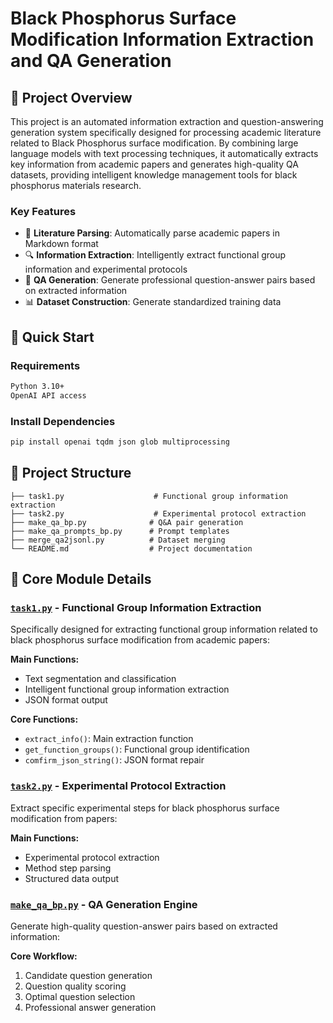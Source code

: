 # Black Phosphorus Surface Modification Information Extraction and QA Generation

## 🌟 Project Overview

This project is an automated information extraction and question-answering generation system specifically designed for processing academic literature related to Black Phosphorus surface modification. By combining large language models with text processing techniques, it automatically extracts key information from academic papers and generates high-quality QA datasets, providing intelligent knowledge management tools for black phosphorus materials research.

### Key Features
- 📄 **Literature Parsing**: Automatically parse academic papers in Markdown format
- 🔍 **Information Extraction**: Intelligently extract functional group information and experimental protocols
- 💬 **QA Generation**: Generate professional question-answer pairs based on extracted information
- 📊 **Dataset Construction**: Generate standardized training data

## 🚀 Quick Start

### Requirements
```bash
Python 3.10+
OpenAI API access
```

### Install Dependencies
```bash
pip install openai tqdm json glob multiprocessing
```

## 📁 Project Structure

```
├── task1.py                    # Functional group information extraction
├── task2.py                    # Experimental protocol extraction  
├── make_qa_bp.py              # Q&A pair generation
├── make_qa_prompts_bp.py      # Prompt templates
├── merge_qa2jsonl.py          # Dataset merging
└── README.md                  # Project documentation
```

## 🔧 Core Module Details

### [`task1.py`](task1.py) - Functional Group Information Extraction
Specifically designed for extracting functional group information related to black phosphorus surface modification from academic papers:

**Main Functions:**
- Text segmentation and classification
- Intelligent functional group information extraction
- JSON format output

**Core Functions:**
- `extract_info()`: Main extraction function
- `get_function_groups()`: Functional group identification
- `comfirm_json_string()`: JSON format repair

### [`task2.py`](task2.py) - Experimental Protocol Extraction
Extract specific experimental steps for black phosphorus surface modification from papers:

**Main Functions:**
- Experimental protocol extraction
- Method step parsing
- Structured data output

### [`make_qa_bp.py`](make_qa_bp.py) - QA Generation Engine
Generate high-quality question-answer pairs based on extracted information:

**Core Workflow:**
1. Candidate question generation
2. Question quality scoring
3. Optimal question selection
4. Professional answer generation